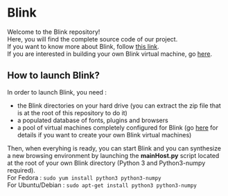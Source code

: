 Blink
=============

Welcome to the Blink repository!  
Here, you will find the complete source code of our project.  
If you want to know more about Blink, follow [this link](https://breaklinkability.github.io/blink/).  
If you are interested in building your own Blink virtual machine, go [here](https://github.com/breaklinkability/blink/wiki).  

How to launch Blink?
-------

In order to launch Blink, you need :  
* the Blink directories on your hard drive (you can extract the zip file that is at the root of this repository to do it)
* a populated database of fonts, plugins and browsers
* a pool of virtual machines completely configured for Blink (go [here](https://github.com/breaklinkability/blink/wiki) for details if you want to create your own Blink virtual machines)

Then, when everyhing is ready, you can start Blink and you can synthesize a new browsing environment by launching the **mainHost.py** script located at the root of your own Blink directory (Python 3 and Python3-numpy required).  
For Fedora : `sudo yum install python3 python3-numpy`  
For Ubuntu/Debian : `sudo apt-get install python3 python3-numpy`  

